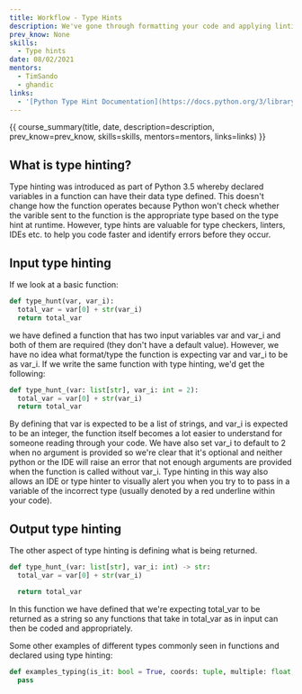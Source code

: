 ```yaml
---
title: Workflow - Type Hints
description: We've gone through formatting your code and applying linting to detect errors throughout your code, in this section we'll cover off type hinting and how it can be useful to futher improve the readability of your code.
prev_know: None
skills:
  - Type hints
date: 08/02/2021
mentors: 
  - TimSando
  - ghandic
links:
  - '[Python Type Hint Documentation](https://docs.python.org/3/library/typing.html){target=_blank}'
---
```


{{ course_summary(title, date, description=description, prev_know=prev_know, skills=skills, mentors=mentors, links=links) }}

## What is type hinting?

Type hinting was introduced as part of Python 3.5 whereby declared variables in a function can have their data type defined. This doesn't change how the function operates because Python won't check whether the varible sent to the function is the appropriate type based on the type hint at runtime. However, type hints are valuable for type checkers, linters, IDEs etc. to help you code faster and identify errors before they occur.

## Input type hinting

If we look at a basic function:

```python
def type_hunt(var, var_i):
  total_var = var[0] + str(var_i)
  return total_var
```

we have defined a function that has two input variables var and var_i and both of them are required (they don't have a default value). However, we have no idea what format/type the function is expecting var and var_i to be as var_i. If we write the same function with type hinting, we'd get the following:

```python
def type_hunt_(var: list[str], var_i: int = 2):
  total_var = var[0] + str(var_i)
  return total_var
```

By defining that var is expected to be a list of strings, and var_i is expected to be an integer, the function itself becomes a lot easier to understand for someone reading through your code. We have also set var_i to default to 2 when no argument is provided so we're clear that it's optional and neither python or the IDE will raise an error that not enough arguments are provided when the function is called without var_i.
Type hinting in this way also allows an IDE or type hinter to visually alert you when you try to to pass in a variable of the incorrect type (usually denoted by a red underline within your code).

## Output type hinting

The other aspect of type hinting is defining what is being returned.

```python
def type_hunt_(var: list[str], var_i: int) -> str:
  total_var = var[0] + str(var_i)

  return total_var
```

In this function we have defined that we're expecting total_var to be returned as a string so any functions that take in total_var as in input can then be coded and appropriately.

Some other examples of different types commonly seen in functions and declared using type hinting:

```python
def examples_typing(is_it: bool = True, coords: tuple, multiple: float, options: list, option_info: dict) -> float:
  pass
```